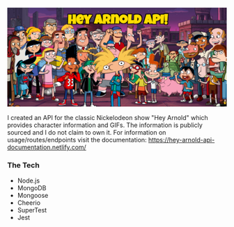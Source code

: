 ![](heyArnold.png)

I created an API for the classic Nickelodeon show "Hey Arnold" which provides character information and GIFs. The information is publicly sourced and I do not claim to own it. For information on usage/routes/endpoints visit the documentation: https://hey-arnold-api-documentation.netlify.com/

### The Tech ### 
* Node.js
* MongoDB
* Mongoose
* Cheerio
* SuperTest
* Jest
